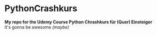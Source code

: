 # PythonCrashkurs
**My repo for the Udemy Course Python Chrashkurs für (Quer) Einsteiger**
It's gonna be awesome *(maybe)*


